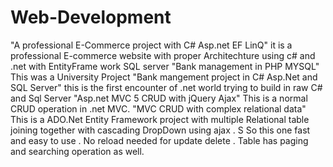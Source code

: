 # Web-Development
"A professional E-Commerce project with C# Asp.net EF LinQ" it is a professional E-commerce website with proper Architechture using c# and .net with EntityFrame work SQL server
"Bank management in PHP MYSQL" This was a University Project 
"Bank mangement project in C# Asp.Net and SQL Server" this is the first encounter of .net world trying to build in raw C# and Sql Server
"Asp.net MVC 5 CRUD with jQuery Ajax" This is a normal CRUD operation in .net MVC. 
"MVC CRUD with complex relational data" This is a ADO.Net Entity Framework project with multiple Relational table joining together with cascading DropDown using ajax . S
So this one fast and easy to use . No reload needed for update delete . Table has paging and searching operation as well.
